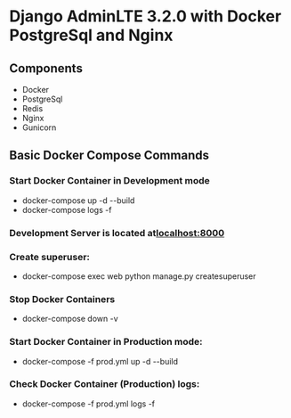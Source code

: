 # Django AdminLTE 3.2.0 with Docker PostgreSql and Nginx

## Components
+   Docker
+   PostgreSql
+   Redis
+   Nginx
+   Gunicorn

## Basic Docker Compose Commands

### Start Docker Container in Development mode
+ docker-compose up -d --build
+ docker-compose logs -f

### Development Server is located at[localhost:8000](http://localhost:8000 "localhost")

### Create superuser:
+ docker-compose exec web python manage.py createsuperuser

### Stop Docker Containers
+ docker-compose down -v

### Start Docker Container in Production mode:
+ docker-compose -f prod.yml up -d --build

### Check Docker Container (Production) logs:
+ docker-compose -f prod.yml logs -f

